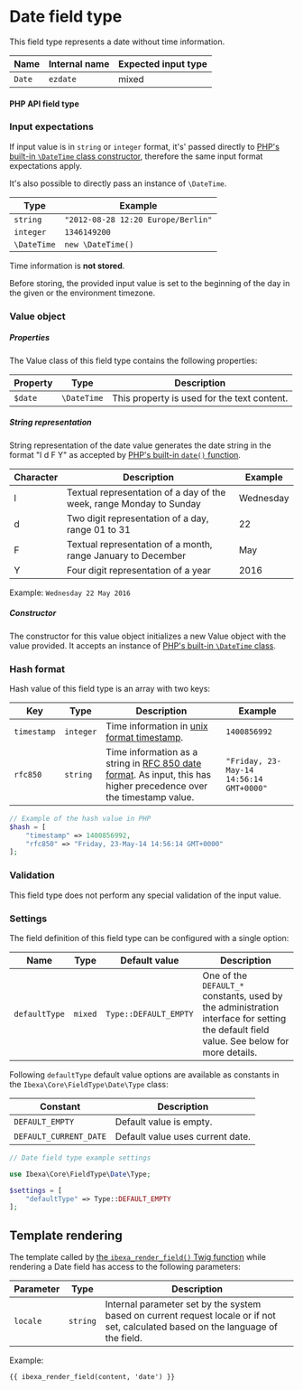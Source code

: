 # Date field type

This field type represents a date without time information.

| Name   | Internal name | Expected input type |
|--------|---------------|---------------------|
| `Date` | `ezdate`      | mixed             |

#### PHP API field type 

### Input expectations

If input value is in `string` or `integer` format, it's' passed directly to [PHP's built-in `\DateTime` class constructor](https://www.php.net/manual/en/datetime.construct.php), therefore the same input format expectations apply.

It's also possible to directly pass an instance of `\DateTime`.

|Type|Example|
|------|------|
|`string`|`"2012-08-28 12:20 Europe/Berlin"`|
|`integer`|`1346149200`|
|`\DateTime`|`new \DateTime()`|

Time information is **not stored**.

Before storing, the provided input value is set to the beginning of the day in the given or the environment timezone.

### Value object

##### Properties

The Value class of this field type contains the following properties:

| Property | Type        | Description|
|----------|-------------|------------|
| `$date`  | `\DateTime` | This property is used for the text content. |

##### String representation

String representation of the date value generates the date string in the format "l d F Y" as accepted by [PHP's built-in `date()` function](https://www.php.net/manual/en/function.date.php).

|Character|Description|Example|
|---------|----------|--------|
|l|Textual representation of a day of the week, range Monday to Sunday|Wednesday|
|d|Two digit representation of a day, range 01 to 31|22|
|F|Textual representation of a month, range January to December|May|
|Y|Four digit representation of a year|2016|

Example: `Wednesday 22 May 2016`

##### Constructor

The constructor for this value object initializes a new Value object with the value provided. It accepts an instance of [PHP's built-in `\DateTime` class](https://www.php.net/manual/en/datetime.construct.php).

### Hash format

Hash value of this field type is an array with two keys:

|Key|Type| Description                                                                                                                                                    |Example|
|------|------|----------------------------------------------------------------------------------------------------------------------------------------------------------------|------|
|`timestamp`|`integer`| Time information in [unix format timestamp](https://en.wikipedia.org/wiki/Unix_time).                                                                          |`1400856992`|
|`rfc850`|`string`| Time information as a string in [RFC 850 date format](https://datatracker.ietf.org/doc/html/rfc850). As input, this has higher precedence over the timestamp value. |`"Friday, 23-May-14 14:56:14 GMT+0000"`|

``` php
// Example of the hash value in PHP
$hash = [
    "timestamp" => 1400856992,
    "rfc850" => "Friday, 23-May-14 14:56:14 GMT+0000"
];
```

### Validation

This field type does not perform any special validation of the input value.

### Settings

The field definition of this field type can be configured with a single option:

|Name|Type|Default value|Description|
|------|------|------|------|
|`defaultType`|`mixed`|`Type::DEFAULT_EMPTY`|One of the `DEFAULT_*` constants, used by the administration interface for setting the default field value. See below for more details.|

Following `defaultType` default value options are available as constants in the `Ibexa\Core\FieldType\Date\Type` class:

|Constant|Description|
|------|------|
|`DEFAULT_EMPTY`|Default value is empty.|
|`DEFAULT_CURRENT_DATE`|Default value uses current date.|

``` php
// Date field type example settings

use Ibexa\Core\FieldType\Date\Type;

$settings = [
    "defaultType" => Type::DEFAULT_EMPTY
];
```

## Template rendering

The template called by [the `ibexa_render_field()` Twig function](field_twig_functions.md#ibexa_render_field) while rendering a Date field has access to the following parameters:

| Parameter | Type     |Description|
|-----------|----------|------------|
| `locale`  | `string` |Internal parameter set by the system based on current request locale or if not set, calculated based on the language of the field. |

Example:

``` html+twig
{{ ibexa_render_field(content, 'date') }}
```
